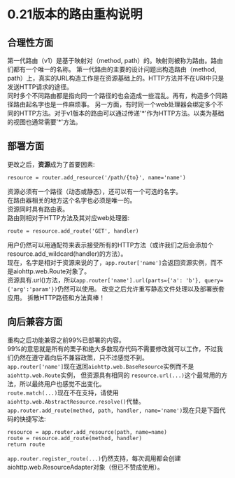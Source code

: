 # 0.21版本的路由重构说明

## 合理性方面
第一代路由（v1）是基于映射对（method, path）的。映射则被称为路由。路由们都有一个唯一的名称。
第一代路由的主要的设计问题出构造路由（method, path）上，真实的URL构造工作是在资源基础上的。HTTP方法并不在URI中只是发送HTTP请求的途径。    
同时多个不同路由都是指向同一个路径的也会造成一些混乱。再有，构造多个同路径路由起名字也是一件麻烦事。
另一方面，有时同一个web处理器会绑定多个不同的HTTP方法。对于v1版本的路由可以通过传递'\*'作为HTTP方法。以类为基础的视图也通常需要'\*'方法。

## 部署方面
更改之后，**资源**成为了首要因素:
```
resource = router.add_resource('/path/{to}', name='name')
```
资源必须有一个路径（动态或静态），还可以有一个可选的名字。    
在路由器相关的地方这个名字也必须是唯一的。     
资源同时具有路由表。    
路由则相对于HTTP方法及其对应web处理器:
```
route = resource.add_route('GET', handler)
```
用户仍然可以用通配符来表示接受所有的HTTP方法（或许我们之后会添加个resource.add_wildcard(handler)的方法）。    
现在，名字是相对于资源来说的了，`app.router['name']`会返回资源实例，而不是aiohttp.web.Route对象了。   
资源具有.url()方法，所以`app.router['name'].url(parts={'a': 'b'}, query={'arg':'param'})`仍然可以使用。
改变之后允许重写静态文件处理以及部署嵌套应用。
拆散HTTP路径和方法真棒！


## 向后兼容方面
重构之后功能兼容之前99%已部署的内容。    
99%的意思就是所有的栗子和绝大多数现存代码不需要修改就可以工作，不过我们仍然在遵守着向后不兼容政策，只不过感觉不到。    
`app.router['name']`现在返回`aiohttp.web.BaseResource`实例而不是`aiohttp.web.Route`实例， 但资源具有相同的 `resource.url(...)`这个最常用的方法，所以最终用户也感觉不出变化。   
`route.match(...)`现在不在支持，请使用`aiohttp.web.AbstractResource.resolve()`代替。
`app.router.add_route(method, path, handler, name='name')`现在只是下面代码的快捷写法:
```
resource = app.router.add_resource(path, name=name)
route = resource.add_route(method, handler)
return route
```
`app.router.register_route(...)`仍然支持，每次调用都会创建aiohttp.web.ResourceAdapter对象（但已不赞成使用）。




